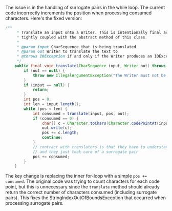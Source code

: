 The issue is in the handling of surrogate pairs in the while loop. The current code incorrectly increments the position when processing consumed characters. Here's the fixed version:

```java
/**
     * Translate an input onto a Writer. This is intentionally final as its algorithm is 
     * tightly coupled with the abstract method of this class. 
     *
     * @param input CharSequence that is being translated
     * @param out Writer to translate the text to
     * @throws IOException if and only if the Writer produces an IOException
     */
    public final void translate(CharSequence input, Writer out) throws IOException {
        if (out == null) {
            throw new IllegalArgumentException("The Writer must not be null");
        }
        if (input == null) {
            return;
        }
        int pos = 0;
        int len = input.length();
        while (pos < len) {
            int consumed = translate(input, pos, out);
            if (consumed == 0) {
                char[] c = Character.toChars(Character.codePointAt(input, pos));
                out.write(c);
                pos += c.length;
                continue;
            }
            // contract with translators is that they have to understand codepoints 
            // and they just took care of a surrogate pair
            pos += consumed;
        }
    }
```

The key change is replacing the inner for-loop with a simple `pos += consumed`. The original code was trying to count characters for each code point, but this is unnecessary since the `translate` method should already return the correct number of characters consumed (including surrogate pairs). This fixes the StringIndexOutOfBoundsException that occurred when processing surrogate pairs.